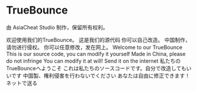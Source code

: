 # TrueBounce
由 AsiaCheat Studio 制作，保留所有权利。

欢迎使用我们的TrueBounce。
这是我们的源代码 你可以自己改造。
中国制作，请勿进行侵权。
你可以任意修改，发在网上。
Welcome to our TrueBounce
This is our source code, you can modify it yourself
Made in China, please do not infringe
You can modify it at will! Send it on the internet
私たちのTrueBounceへようこそ
これは私たちのソースコードです。自分で改造してもいいです
中国製、権利侵害を行わないでください
あなたは自由に修正できます！ ネットで送る
